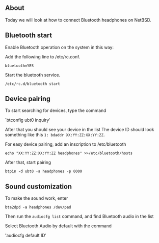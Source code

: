 ## About
Today we will look at how to connect Bluetooth headphones on NetBSD.

## Bluetooth start

Enable Bluetooth operation on the system in this way:

Add the following line to /etc/rc.conf.

`bluetooth=YES`

Start the bluetooth service.

`/etc/rc.d/bluetooth start`

## Device pairing

To start searching for devices, type the command

`btconfig ubt0 inquiry'

After that you should see your device in the list The device ID should look something like this
`1: bdaddr XX:YY:ZZ:XX:YY:ZZ`.

For easy device pairing, add an inscription to /etc/bluetooth

`echo "XX:YY:ZZ:XX:YY:ZZ headphones" >>/etc/bluetooth/hosts`

After that, start pairing

`btpin -d ubt0 -a headphones -p 0000`

## Sound customization

To make the sound work, enter

`bta2dpd -a headphones /dev/pad`

Then run the `audiocfg list` command, and find Bluetooth audio in the list

Select Bluetooth Audio by default with the command

'audiocfg default ID'
